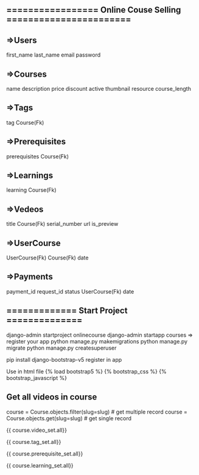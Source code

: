 ## ================= Online Couse Selling =======================

## =>Users
first_name
last_name
email
password


## =>Courses
name
description
price
discount
active
thumbnail
resource
course_length


## =>Tags
tag
Course(Fk)

## =>Prerequisites
prerequisites
Course(Fk)


## =>Learnings
learning
Course(Fk)

## =>Vedeos
title
Course(Fk)
serial_number
url
is_preview



## =>UserCourse
UserCourse(Fk)
Course(Fk)
date


## =>Payments
payment_id
request_id
status
UserCourse(Fk)
date


## ============= Start Project ==============
django-admin startproject onlinecourse
django-admin startapp courses
=> register your app
python manage.py makemigrations
python manage.py migrate
python manage.py createsuperuser



pip install django-bootstrap-v5
register in app

Use in html file
{% load bootstrap5 %}
{% bootstrap_css %}
{% bootstrap_javascript %}

## Get all videos in course 
course = Course.objects.filter(slug=slug) # get multiple record
course = Course.objects.get(slug=slug) # get single record
<p>{{ course.video_set.all}}</p>
<p>{{ course.tag_set.all}}</p>
<p>{{ course.prerequisite_set.all}}</p>
<p>{{ course.learning_set.all}}</p>


